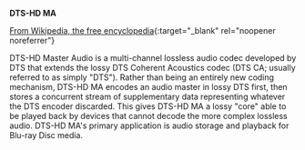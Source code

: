 **DTS-HD MA**<br>

[From Wikipedia, the free encyclopedia](https://en.wikipedia.org/wiki/DTS-HD_Master_Audio){:target="_blank" rel="noopener noreferrer"}

DTS-HD Master Audio is a multi-channel lossless audio codec developed by DTS that extends the lossy DTS Coherent Acoustics codec (DTS CA; usually referred to as simply "DTS"). Rather than being an entirely new coding mechanism, DTS-HD MA encodes an audio master in lossy DTS first, then stores a concurrent stream of supplementary data representing whatever the DTS encoder discarded. This gives DTS-HD MA a lossy "core" able to be played back by devices that cannot decode the more complex lossless audio. DTS-HD MA's primary application is audio storage and playback for Blu-ray Disc media.
